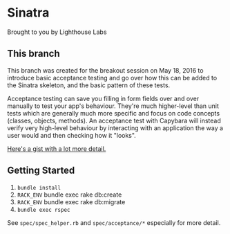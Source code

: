 Sinatra
=============

Brought to you by Lighthouse Labs

## This branch

This branch was created for the breakout session on May 18, 2016 to
introduce basic acceptance testing and go over how this can be added
to the Sinatra skeleton, and the basic pattern of these tests.

Acceptance testing can save you filling in form fields over and over
manually to test your app's behaviour. They're much higher-level than
unit tests which are generally much more specific and focus on
code concepts (classes, objects, methods). An acceptance test with Capybara
will instead verify very high-level behaviour by interacting with an
application the way a user would and then checking how it "looks".

[Here's a gist with a lot more
detail.](https://gist.github.com/vaz/a50c26831ff9c27911c0923a906cafef)

## Getting Started

1. `bundle install`
2. `RACK_ENV` bundle exec rake db:create
3. `RACK_ENV` bundle exec rake db:migrate
4. `bundle exec rspec`

See `spec/spec_helper.rb` and `spec/acceptance/*` especially for
more detail.
